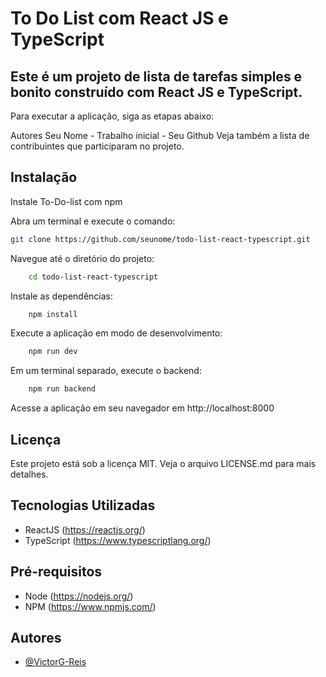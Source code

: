 # To Do List com React JS e TypeScript
## Este é um projeto de lista de tarefas simples e bonito construído com React JS e TypeScript.


Para executar a aplicação, siga as etapas abaixo:

Autores
Seu Nome - Trabalho inicial - Seu Github
Veja também a lista de contribuintes que participaram no projeto.

## Instalação

Instale To-Do-list com npm

Abra um terminal e execute o comando:
```bash
git clone https://github.com/seunome/todo-list-react-typescript.git
```
Navegue até o diretório do projeto:

```bash
    cd todo-list-react-typescript
```

Instale as dependências:
```bash
    npm install
```
Execute a aplicação em modo de desenvolvimento:

```bash
    npm run dev
```
Em um terminal separado, execute o backend:

```bash
    npm run backend
```

Acesse a aplicação em seu navegador em http://localhost:8000


    
## Licença

Este projeto está sob a licença MIT. Veja o arquivo LICENSE.md para mais detalhes.

## Tecnologias Utilizadas

- ReactJS (https://reactjs.org/)
- TypeScript (https://www.typescriptlang.org/)

## Pré-requisitos

- Node (https://nodejs.org/)
- NPM (https://www.npmjs.com/)


## Autores

- [@VictorG-Reis](https://github.com/VictorG-Reis)
